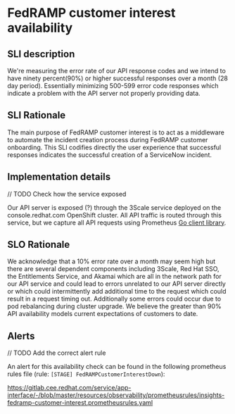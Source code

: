 
# FedRAMP customer interest availability

## SLI description

We're measuring the error rate of our API response codes and we intend to have ninety percent(90%) or higher successful responses over a month (28 day period). Essentially minimizing 500-599 error code responses which indicate a problem with the API server not properly providing data.

## SLI Rationale

The main purpose of FedRAMP customer interest is to act as a middleware to automate the incident creation process during FedRAMP customer onboarding. This SLI codifies directly the user experience that successful responses indicates the successful creation of a ServiceNow incident.

## Implementation details

// TODO Check how the service exposed

Our API server is exposed (?) through the 3Scale service deployed on the console.redhat.com OpenShift cluster. All API traffic is routed through this service, but we capture all API requests using Prometheus [Go client library](https://github.com/prometheus/client_golang).

## SLO Rationale

We acknowledge that a 10% error rate over a month may seem high but there are several dependent components including 3Scale, Red Hat SSO, the Entitlements Service, and Akamai which are all in the network path for our API service and could lead to errors unrelated to our API server directly or which could intermittently add additional time to the request which could result in a request timing out. Additionally some errors could occur due to pod rebalancing during cluster upgrade. We believe the greater than 90% API availability models current expectations of customers to date.

## Alerts

// TODO Add the correct alert rule

An alert for this availability check can be found in the following prometheus rules file (rule: `[STAGE] FedRAMPCustomerInterestDown`):

<https://gitlab.cee.redhat.com/service/app-interface/-/blob/master/resources/observability/prometheusrules/insights-fedramp-customer-interest.prometheusrules.yaml>
